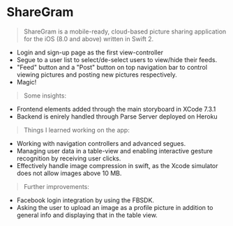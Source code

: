 # ShareGram

>ShareGram is a mobile-ready, cloud-based picture sharing application for the iOS (8.0 and above) written in Swift 2.

  - Login and sign-up page as the first view-controller 
  - Segue to a user list to select/de-select users to view/hide their feeds.
  - "Feed" button and a "Post" button on top navigation bar to control viewing pictures and posting new pictures respectively.
  - Magic!

>Some insights:

  - Frontend elements added through the main storyboard in XCode 7.3.1 
  - Backend is enirely handled through Parse Server deployed on Heroku

>Things I learned working on the app:

- Working with navigation controllers and advanced segues. 
- Managing user data in a table-view and enabling interactive gesture recognition by receiving user clicks. 
- Effectively handle image compression in swift, as the Xcode simulator does not allow images above 10 MB. 

>Further improvements:

- Facebook login integration by using the FBSDK. 
- Asking the user to upload an image as a profile picture in addition to general info and displaying that in the table view.

